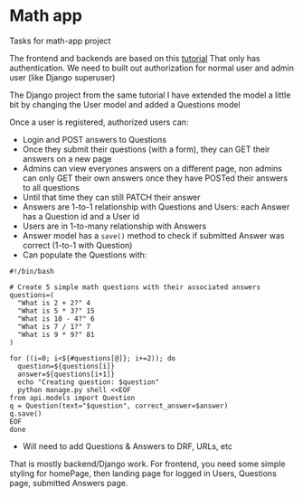 # Math app

Tasks for math-app project

The frontend and backends are based on this [tutorial](https://www.geeksforgeeks.org/build-an-authentication-system-using-django-react-and-tailwind/)
That only has authentication. We need to built out authorization for normal user and admin user (like Django superuser)

The Django project from the same tutorial I have extended the model a little bit by changing the User model and added a Questions model

Once a user is registered, authorized users can:
- Login and POST answers to Questions
- Once they submit their questions (with a form), they can GET their answers on a new page
- Admins can view everyones answers on a different page, non admins can only GET their own answers once they have POSTed their answers to all questions
- Until that time they can still PATCH their answer
- Answers are 1-to-1 relationship with Questions and Users: each Answer has a Question id and a User id
- Users are in 1-to-many relationship with Answers
- Answer model has a `save()` method to check if submitted Answer was correct (1-to-1 with Question)
- Can populate the Questions with:
```
#!/bin/bash

# Create 5 simple math questions with their associated answers
questions=(
  "What is 2 + 2?" 4
  "What is 5 * 3?" 15
  "What is 10 - 4?" 6
  "What is 7 / 1?" 7
  "What is 9 * 9?" 81
)

for ((i=0; i<${#questions[@]}; i+=2)); do
  question=${questions[i]}
  answer=${questions[i+1]}
  echo "Creating question: $question"
  python manage.py shell <<EOF
from api.models import Question
q = Question(text="$question", correct_answer=$answer)
q.save()
EOF
done
```
- Will need to add Questions & Answers to DRF, URLs, etc

That is mostly backend/Django work. For frontend, you need some simple styling for homePage, then landing page for logged in Users, Questions page, submitted Answers page. 
